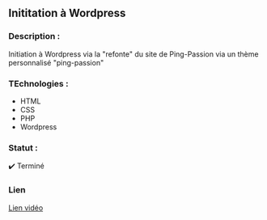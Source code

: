 ## Inititation à Wordpress

### Description :
Initiation à Wordpress via la "refonte" du site de Ping-Passion via un thème personnalisé "ping-passion"

### TEchnologies :
* HTML
* CSS
* PHP
* Wordpress

### Statut :
✔️ Terminé

### Lien
[Lien vidéo](https://youtu.be/rcXtUtZlTCQ)
